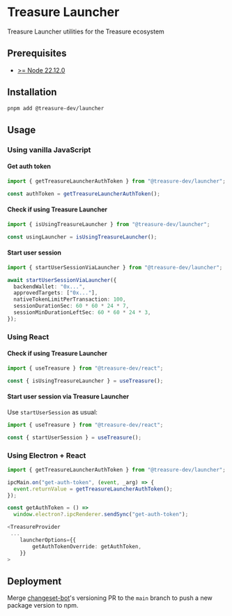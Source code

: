 # Treasure Launcher

Treasure Launcher utilities for the Treasure ecosystem

## Prerequisites

- [>= Node 22.12.0](https://nodejs.org/en)

## Installation

```bash
pnpm add @treasure-dev/launcher
```

## Usage

### Using vanilla JavaScript

#### Get auth token

```ts
import { getTreasureLauncherAuthToken } from "@treasure-dev/launcher";

const authToken = getTreasureLauncherAuthToken();
```

#### Check if using Treasure Launcher

```ts
import { isUsingTreasureLauncher } from "@treasure-dev/launcher";

const usingLauncher = isUsingTreasureLauncher();
```

#### Start user session

```ts
import { startUserSessionViaLauncher } from "@treasure-dev/launcher";

await startUserSessionViaLauncher({
  backendWallet: "0x...",
  approvedTargets: ["0x..."],
  nativeTokenLimitPerTransaction: 100,
  sessionDurationSec: 60 * 60 * 24 * 7,
  sessionMinDurationLeftSec: 60 * 60 * 24 * 3,
});
```

### Using React

#### Check if using Treasure Launcher

```ts
import { useTreasure } from "@treasure-dev/react";

const { isUsingTreasureLauncher } = useTreasure();
```

#### Start user session via Treasure Launcher

Use `startUserSession` as usual:

```ts
import { useTreasure } from "@treasure-dev/react";

const { startUserSession } = useTreasure();
```

### Using Electron + React

```ts Main.ts
import { getTreasureLauncherAuthToken } from "@treasure-dev/launcher";

ipcMain.on("get-auth-token", (event, _arg) => {
  event.returnValue = getTreasureLauncherAuthToken();
});
```

```ts Main.tsx
const getAuthToken = () =>
  window.electron?.ipcRenderer.sendSync("get-auth-token");

<TreasureProvider
 ...
    launcherOptions={{
        getAuthTokenOverride: getAuthToken,
    }}
>
```

## Deployment

Merge [changeset-bot](https://github.com/apps/changeset-bot)'s versioning PR to the `main` branch to push a new package version to npm.
